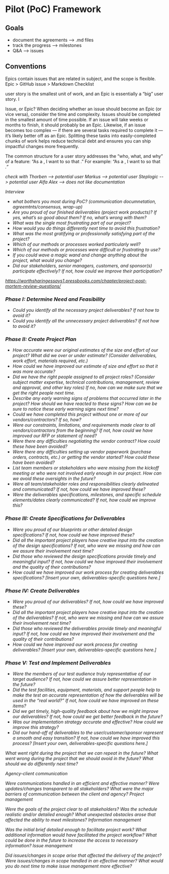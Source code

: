 # Pilot (PoC) Framework

## Goals
* document the agreements --> .md files
* track the progress --> milestones
* Q&A --> issues

## Conventions
Epics contain issues that are related in subject, and the scope is flexible. Epic > GitHub issue > Markdown Checklist

user story is the smallest unit of work, and an Epic is essentially a “big” user story. I

Issue, or Epic?
When deciding whether an issue should become an Epic (or vice versa), consider the time and complexity.
Issues should be completed in the smallest amount of time possible. If an issue will take weeks or months to finish, it should probably be an Epic.
Likewise, if an issue becomes too complex — if there are several tasks required to complete it — it’s likely better off as an Epic. Splitting these tasks into easily-completed chunks of work helps reduce technical debt and ensures you can ship impactful changes more frequently.

The common structure for a user story addresses the “who, what, and why” of a feature: “As a <user type>, I want to <task> so that <goal>.”
For example: “As a <customer>, I want to <create an account> so that <I can make purchases>.”

check with
Thorben --> potential user
Markus --> potential user
Steplogic --> potential user
Alfa Alex --> does not like documentation

Interview
- what bothers you most during PoC? (communication documnetation, agreemtnts/consensus, wrap-up)
- Are you proud of our finished deliverables (project work products)? If yes, what’s so good about them? If no, what’s wrong with them?
- What was the single most frustrating part of our project?
- How would you do things differently next time to avoid this frustration?
- What was the most gratifying or professionally satisfying part of the project?
- Which of our methods or processes worked particularly well?
- Which of our methods or processes were difficult or frustrating to use?
- If you could wave a magic wand and change anything about the project, what would you change?
- Did our stakeholders, senior managers, customers, and sponsor(s) participate effectively? If not, how could we improve their participation?

https://worthsharingessays1.pressbooks.com/chapter/project-post-mortem-review-questions/

### Phase I: Determine Need and Feasibility
* Could you identify all the necessary project deliverables? If not how to avoid it?
* Could you identify all the unnecessary project deliverables? If not how to avoid it?

### Phase II: Create Project Plan
* How accurate were our original estimates of the size and effort of our project? What did we over or under estimate? (Consider deliverables, work effort, materials required, etc.)
* How could we have improved our estimate of size and effort so that it was more accurate?
* Did we have the right people assigned to all project roles? (Consider subject matter expertise, technical contributions, management, review and approval, and other key roles) If no, how can we make sure that we get the right people next time.
* Describe any early warning signs of problems that occurred later in the project? How should we have reacted to these signs? How can we be sure to notice these early warning signs next time?
* Could we have completed this project without one or more of our vendors/contractors? If so, how?
* Were our constraints, limitations, and requirements made clear to all vendors/contractors from the beginning? If not, how could we have improved our RFP or statement of need?
* Were there any difficulties negotiating the vendor contract? How could these have been avoided?
* Were there any difficulties setting up vendor paperwork (purchase orders, contracts, etc.) or getting the vendor started? How could these have been avoided?
* List team members or stakeholders who were missing from the kickoff meeting or who were not involved early enough in our project. How can we avoid these oversights in the future?
* Were all team/stakeholder roles and responsibilities clearly delineated and communicated? If not, how could we have improved these?
* Were the deliverables specifications, milestones, and specific schedule elements/dates clearly communicated? If not, how could we improve this?
### Phase III: Create Specifications for Deliverables
* Were you proud of our blueprints or other detailed design specifications? If not, how could we have improved these?
* Did all the important project players have creative input into the creation of the design specifications? If not, who were we missing and how can we assure their involvement next time?
* Did those who reviewed the design specifications provide timely and meaningful input? If not, how could we have improved their involvement and the quality of their contributions?
* How could we have improved our work process for creating deliverables specifications?
[Insert your own, deliverables-specific questions here.]
### Phase IV: Create Deliverables
* Were you proud of our deliverables? If not, how could we have improved these?
* Did all the important project players have creative input into the creation of the deliverables? If not, who were we missing and how can we assure their involvement next time?
* Did those who reviewed the deliverables provide timely and meaningful input? If not, how could we have improved their involvement and the quality of their contributions?
* How could we have improved our work process for creating deliverables?
[Insert your own, deliverables-specific questions here.]
### Phase V: Test and Implement Deliverables
* Were the members of our test audience truly representative of our target audience? If not, how could we assure better representation in the future?
* Did the test facilities, equipment, materials, and support people help to make the test an accurate representation of how the deliverables will be used in the “real world?” If not, how could we have improved on these items?
* Did we get timely, high-quality feedback about how we might improve our deliverables? If not, how could we get better feedback in the future?
* Was our implementation strategy accurate and effective? How could we improve this strategy?
* Did our hand-off of deliverables to the user/customer/sponsor represent a smooth and easy transition? If not, how could we have improved this process?
[Insert your own, deliverables-specific questions here.]


What went right during the project that we can repeat in the future?
What went wrong during the project that we should avoid in the future?
What should we do differently next time?

Agency-client communication

Were communications handled in an efficient and effective manner?
Were updates/changes transparent to all stakeholders?
What were the major barriers of communication between the client and agency?
Project management

Were the goals of the project clear to all stakeholders?
Was the schedule realistic and/or detailed enough?
What unexpected obstacles arose that affected the ability to meet milestones?
Information management

Was the initial brief detailed enough to facilitate project work?
What additional information would have facilitated the project workflow?
What could be done in the future to increase the access to necessary information?
Issue management

Did issues/changes in scope arise that affected the delivery of the project?
Were issues/changes in scope handled in an effective manner?
What would you do next time to make issue management more effective?
